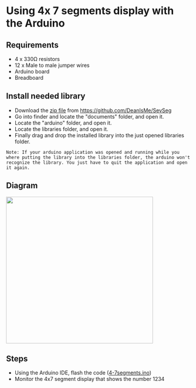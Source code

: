 # Using 4x 7 segments display with the Arduino

## Requirements
- 4 x 330Ω resistors
- 12 x Male to male jumper wires
- Arduino board
- Breadboard

## Install needed library

- Download the [zip file](https://github.com/DeanIsMe/SevSeg/archive/refs/heads/master.zip) from https://github.com/DeanIsMe/SevSeg 
- Go into finder and locate the "documents" folder, and open it. 
- Locate the "arduino" folder, and open it.
- Locate the libraries folder, and open it.
- Finally drag and drop the installed library into the just opened libraries folder.

```
Note: If your arduino application was opened and running while you where putting the library into the libraries folder, the arduino won't recognize the library. You just have to quit the application and open it again.
```

## Diagram

  <img src="https://github.com/estape11/arduino-workshop/blob/main/2-using-components/4-other-components/4-4-7segments/assets/4-7segments_diagram.png?raw=true" width="400">

## Steps
- Using the Arduino IDE, flash the code ([4-7segments.ino](https://github.com/estape11/arduino-workshop/blob/main/2-using-components/4-other-components/4-7segments/4-7segments.ino))
- Monitor the 4x7 segment display that shows the number 1234